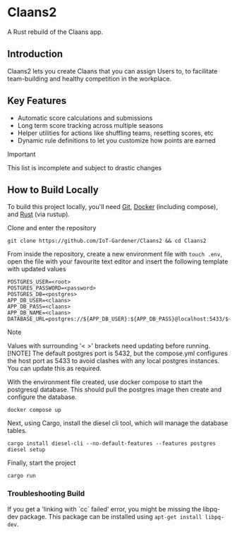 # Claans2

A Rust rebuild of the Claans app.

## Introduction

Claans2 lets you create Claans that you can assign Users to, to facilitate team-building and healthy competition in the workplace.

## Key Features

<!-- TODO: Populate with actual features -->
- Automatic score calculations and submissions
- Long term score tracking across multiple seasons
- Helper utilities for actions like shuffling teams, resetting scores, etc
- Dynamic rule definitions to let you customize how points are earned

> [!IMPORTANT]
> This list is incomplete and subject to drastic changes

## How to Build Locally

To build this project locally, you'll need [Git](https://git-scm.com/), [Docker](https://www.docker.com/) (including compose), and [Rust](https://www.rust-lang.org/) (via rustup).

Clone and enter the repository

```Shell
git clone https://github.com/IoT-Gardener/Claans2 && cd Claans2
```

From inside the repository, create a new environment file with `touch .env`, open the file with your favourite text editor and insert the following template with updated values

```Dotenv
POSTGRES_USER=<root>
POSTGRES_PASSWORD=<password>
POSTGRES_DB=<postgres>
APP_DB_USER=<claans>
APP_DB_PASS=<claans>
APP_DB_NAME=<claans>
DATABASE_URL=postgres://${APP_DB_USER}:${APP_DB_PASS}@localhost:5433/${APP_DB_NAME}
```

> [!NOTE]
> Values with surrounding '< >' brackets need updating before running.
> [!NOTE]
> The default postgres port is 5432, but the compose.yml configures the host port as 5433 to avoid clashes with any local postgres instances.
> You can update this as required.

With the environment file created, use docker compose to start the postgresql database.
This should pull the postgres image then create and configure the database.

```Shell
docker compose up
```

Next, using Cargo, install the diesel cli tool, which will manage the database tables.

```Shell
cargo install diesel-cli --no-default-features --features postgres
diesel setup
```

Finally, start the project

```Shell
cargo run
```

### Troubleshooting Build

If you get a 'linking with \`cc\` failed' error, you might be missing the libpq-dev package.
This package can be installed using `apt-get install libpq-dev`.

